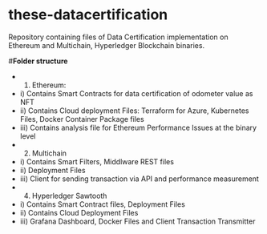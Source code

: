 # these-datacertification

Repository containing files of Data Certification implementation on Ethereum and Multichain, Hyperledger Blockchain binaries.

#**Folder structure**

- 1) Ethereum:
- i) Contains Smart Contracts for data certification of odometer value as NFT
- ii) Contains Cloud deployment Files: Terraform for Azure, Kubernetes Files, Docker Container Package files
- iii) Contains analysis file for Ethereum Performance Issues at the binary level 
- 2) Multichain
- i) Contains Smart Filters, Middlware REST files
- ii) Deployment Files
- iii) Client for sending transaction via API and performance measurement
- 4) Hyperledger Sawtooth
- i) Contains Smart Contract files, Deployment Files
- ii) Contains Cloud Deployment Files
- iii) Grafana Dashboard, Docker Files and Client Transaction Transmitter

